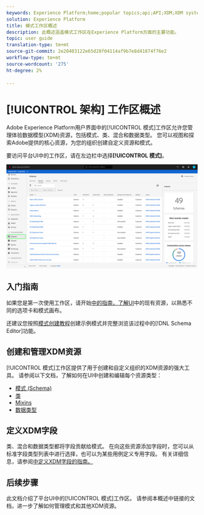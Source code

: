 ```yaml
---
keywords: Experience Platform;home;popular topics;api;API;XDM;XDM system;experience data model;data model;ui;workspace;
solution: Experience Platform
title: 模式工作区概述
description: 此概述涵盖模式工作区在Experience Platform方面的主要功能。
topic: user guide
translation-type: tm+mt
source-git-commit: 2e20403122e65d28f04114af9b7e8d41874f76e2
workflow-type: tm+mt
source-wordcount: '275'
ht-degree: 2%

---
```



# [!UICONTROL 架构] 工作区概述

Adobe Experience Platform用户界面中的[!UICONTROL 模式]工作区允许您管理体验数据模型(XDM)资源，包括模式、类、混合和数据类型。 您可以视图和探索Adobe提供的核心资源，为您的组织创建自定义资源和模式。

要访问平台UI中的工作区，请在左边栏中选择&#x200B;**[!UICONTROL 模式]**。

![](../images/ui/overview/schemas-tab.png)

## 入门指南

如果您是第一次使用工作区，请开始[中的指南，了解UI](./explore.md)中的现有资源，以熟悉不同的选项卡和模式画布。

还建议您按照[模式创建教程](../tutorials/create-schema-ui.md)创建示例模式并完整浏览该过程中的[!DNL Schema Editor]功能。

## 创建和管理XDM资源

[!UICONTROL 模式]工作区提供了用于创建和自定义组织的XDM资源的强大工具。 请参阅以下文档，了解如何在UI中创建和编辑每个资源类型：

* [模式 (Schema)](./resources/schemas.md)
* [类](./resources/classes.md)
* [Mixins](./resources/mixins.md)
* [数据类型](./resources/data-types.md)

## 定义XDM字段

类、混合和数据类型都将字段贡献给模式。 在向这些资源添加字段时，您可以从标准字段类型列表中进行选择，也可以为某些用例定义专用字段。 有关详细信息，请参阅[中定义XDM字段的指南。](./fields/overview.md)

## 后续步骤

此文档介绍了平台UI中的[!UICONTROL 模式]工作区。 请参阅本概述中链接的文档，进一步了解如何管理模式和其他XDM资源。